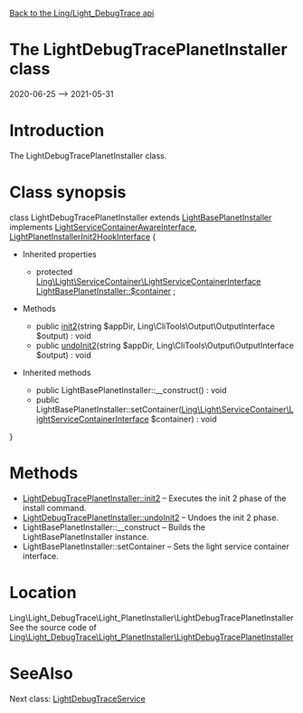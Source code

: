 [Back to the Ling/Light_DebugTrace api](https://github.com/lingtalfi/Light_DebugTrace/blob/master/doc/api/Ling/Light_DebugTrace.md)



The LightDebugTracePlanetInstaller class
================
2020-06-25 --> 2021-05-31






Introduction
============

The LightDebugTracePlanetInstaller class.



Class synopsis
==============


class <span class="pl-k">LightDebugTracePlanetInstaller</span> extends [LightBasePlanetInstaller](https://github.com/lingtalfi/Light_PlanetInstaller/blob/master/doc/api/Ling/Light_PlanetInstaller/PlanetInstaller/LightBasePlanetInstaller.md) implements [LightServiceContainerAwareInterface](https://github.com/lingtalfi/Light/blob/master/doc/api/Ling/Light/ServiceContainer/LightServiceContainerAwareInterface.md), [LightPlanetInstallerInit2HookInterface](https://github.com/lingtalfi/Light_PlanetInstaller/blob/master/doc/api/Ling/Light_PlanetInstaller/PlanetInstaller/LightPlanetInstallerInit2HookInterface.md) {

- Inherited properties
    - protected [Ling\Light\ServiceContainer\LightServiceContainerInterface](https://github.com/lingtalfi/Light/blob/master/doc/api/Ling/Light/ServiceContainer/LightServiceContainerInterface.md) [LightBasePlanetInstaller::$container](#property-container) ;

- Methods
    - public [init2](https://github.com/lingtalfi/Light_DebugTrace/blob/master/doc/api/Ling/Light_DebugTrace/Light_PlanetInstaller/LightDebugTracePlanetInstaller/init2.md)(string $appDir, Ling\CliTools\Output\OutputInterface $output) : void
    - public [undoInit2](https://github.com/lingtalfi/Light_DebugTrace/blob/master/doc/api/Ling/Light_DebugTrace/Light_PlanetInstaller/LightDebugTracePlanetInstaller/undoInit2.md)(string $appDir, Ling\CliTools\Output\OutputInterface $output) : void

- Inherited methods
    - public LightBasePlanetInstaller::__construct() : void
    - public LightBasePlanetInstaller::setContainer([Ling\Light\ServiceContainer\LightServiceContainerInterface](https://github.com/lingtalfi/Light/blob/master/doc/api/Ling/Light/ServiceContainer/LightServiceContainerInterface.md) $container) : void

}






Methods
==============

- [LightDebugTracePlanetInstaller::init2](https://github.com/lingtalfi/Light_DebugTrace/blob/master/doc/api/Ling/Light_DebugTrace/Light_PlanetInstaller/LightDebugTracePlanetInstaller/init2.md) &ndash; Executes the init 2 phase of the install command.
- [LightDebugTracePlanetInstaller::undoInit2](https://github.com/lingtalfi/Light_DebugTrace/blob/master/doc/api/Ling/Light_DebugTrace/Light_PlanetInstaller/LightDebugTracePlanetInstaller/undoInit2.md) &ndash; Undoes the init 2 phase.
- LightBasePlanetInstaller::__construct &ndash; Builds the LightBasePlanetInstaller instance.
- LightBasePlanetInstaller::setContainer &ndash; Sets the light service container interface.





Location
=============
Ling\Light_DebugTrace\Light_PlanetInstaller\LightDebugTracePlanetInstaller<br>
See the source code of [Ling\Light_DebugTrace\Light_PlanetInstaller\LightDebugTracePlanetInstaller](https://github.com/lingtalfi/Light_DebugTrace/blob/master/Light_PlanetInstaller/LightDebugTracePlanetInstaller.php)



SeeAlso
==============
Next class: [LightDebugTraceService](https://github.com/lingtalfi/Light_DebugTrace/blob/master/doc/api/Ling/Light_DebugTrace/Service/LightDebugTraceService.md)<br>
